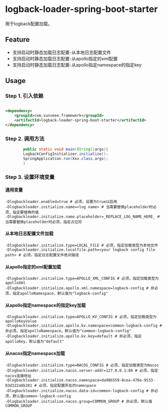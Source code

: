 # logback-loader-spring-boot-starter

用于logback配置加载。

## Feature

- 支持启动时静态加载日志配置-从本地日志配置文件
- 支持启动时静态加载日志配置-从apollo指定的xml配置
- 支持启动时静态加载日志配置-从apollo指定namespace的指定key

## Usage

### Step 1. 引入依赖

```xml

<dependency>
    <groupId>com.sunveee.framework</groupId>
    <artifactId>logback-loader-spring-boot-starter</artifactId>
</dependency>
```

### Step 2. 调用方法

```java
        public static void main(String[]args){
        LogbackConfigInitializer.initialize();
        SpringApplication.run(Xxx.class,args);
        }
```

### Step 3. 设置环境变量

#### 通用变量

```properties
-Dlogbackloader.enabled=true # 必须，设置为true以启用
-Dlogbackloader.initialize.name=<log name> # 当需要替换placeholder时必须，指定要替换的值
-Dlogbackloader.initialize.name.placeholder=_REPLACE_LOG_NAME_HERE_ # 当需要替换placeholder时必须，指定占位符
```

#### 从本地日志配置文件加载

```properties
-Dlogbackloader.initialize.type=LOCAL_FILE # 必须，指定加载类型为本地文件
-Dlogbackloader.initialize.localfile.path=<your logback config file path> # 必须，指定日志配置文件绝对路径
```

#### 从apollo指定的xml配置加载

```properties
-Dlogbackloader.initialize.type=APOLLO_XML_CONFIG # 必须，指定加载类型为apolloXml
-Dlogbackloader.initialize.apollo.xml.namespace=logback-config # 非必须，指定apolloNamespace，默认值为"logback-config"
```

#### 从apollo指定namespace的指定key加载

```properties
-Dlogbackloader.initialize.type=APOLLO_KV_CONFIG # 必须，指定加载类型为apolloKeyValue
-Dlogbackloader.initialize.apollo.kv.namespace=common-logback-config # 非必须，指定apolloNamespace，默认值为"common-logback-config"
-Dlogbackloader.initialize.apollo.kv.key=default # 非必须，指定apolloKey，默认值为"default"
```

#### 从nacos指定namespace加载

```properties
-Dlogbackloader.initialize.type=NACOS_CONFIG # 必须，指定加载类型为Nacos
-Dlogbackloader.initialize.nacos.server-addr=127.0.0.1:80 # 必须，指定nacos连接地址
-Dlogbackloader.initialize.nacos.namespace=da98b559-8cea-476e-9533-03d322a8b281 # 必须，指定配置所在的namespace
-Dlogbackloader.initialize.nacos.data-id=common-logback-config # 非必须，默认值common-logback-config
-Dlogbackloader.initialize.nacos.group=COMMON_GROUP # 非必须，默认值COMMON_GROUP
```
